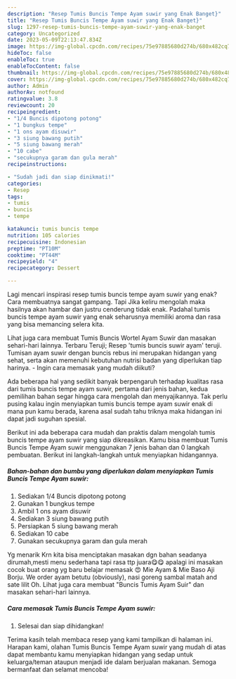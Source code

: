 ```yaml
---
description: "Resep Tumis Buncis Tempe Ayam suwir yang Enak Banget}"
title: "Resep Tumis Buncis Tempe Ayam suwir yang Enak Banget}"
slug: 1297-resep-tumis-buncis-tempe-ayam-suwir-yang-enak-banget
category: Uncategorized
date: 2023-05-09T22:13:47.834Z
image: https://img-global.cpcdn.com/recipes/75e97885680d274b/680x482cq70/tumis-buncis-tempe-ayam-suwir-foto-resep-utama.jpg
hideToc: false
enableToc: true
enableTocContent: false
thumbnail: https://img-global.cpcdn.com/recipes/75e97885680d274b/680x482cq70/tumis-buncis-tempe-ayam-suwir-foto-resep-utama.jpg
cover: https://img-global.cpcdn.com/recipes/75e97885680d274b/680x482cq70/tumis-buncis-tempe-ayam-suwir-foto-resep-utama.jpg
author: Admin
authorAv: notfound
ratingvalue: 3.8
reviewcount: 20
recipeingredient:
- "1/4 Buncis dipotong potong"
- "1 bungkus tempe"
- "1 ons ayam disuwir"
- "3 siung bawang putih"
- "5 siung bawang merah"
- "10 cabe"
- "secukupnya garam dan gula merah"
recipeinstructions:

- "Sudah jadi dan siap dinikmati!"
categories:
- Resep
tags:
- tumis
- buncis
- tempe

katakunci: tumis buncis tempe 
nutrition: 105 calories
recipecuisine: Indonesian
preptime: "PT10M"
cooktime: "PT44M"
recipeyield: "4"
recipecategory: Dessert

---
```



Lagi mencari inspirasi resep tumis buncis tempe ayam suwir yang enak? Cara membuatnya sangat gampang. Tapi Jika keliru mengolah maka hasilnya akan hambar dan justru cenderung tidak enak. Padahal tumis buncis tempe ayam suwir yang enak seharusnya memiliki aroma dan rasa yang bisa memancing selera kita.


Lihat juga cara membuat Tumis Buncis Wortel Ayam Suwir dan masakan sehari-hari lainnya. Terbaru Teruji; Resep &#39;tumis buncis suwir ayam&#39; teruji. Tumisan ayam suwir dengan buncis rebus ini merupakan hidangan yang sehat, serta akan memenuhi kebutuhan nutrisi badan yang diperlukan tiap harinya. - Ingin cara memasak yang mudah diikuti?

Ada beberapa hal yang sedikit banyak berpengaruh terhadap kualitas rasa dari tumis buncis tempe ayam suwir, pertama dari jenis bahan, kedua pemilihan bahan segar hingga cara mengolah dan menyajikannya. Tak perlu pusing kalau ingin menyiapkan tumis buncis tempe ayam suwir enak di mana pun kamu berada, karena asal sudah tahu triknya maka hidangan ini dapat jadi suguhan spesial.


Berikut ini ada beberapa cara mudah dan praktis dalam mengolah tumis buncis tempe ayam suwir yang siap dikreasikan. Kamu bisa membuat Tumis Buncis Tempe Ayam suwir menggunakan 7 jenis bahan dan 0 langkah pembuatan. Berikut ini langkah-langkah untuk menyiapkan hidangannya.

<!--inarticleads1-->

##### Bahan-bahan dan bumbu yang diperlukan dalam menyiapkan Tumis Buncis Tempe Ayam suwir:

1. Sediakan 1/4 Buncis dipotong potong
1. Gunakan 1 bungkus tempe
1. Ambil 1 ons ayam disuwir
1. Sediakan 3 siung bawang putih
1. Persiapkan 5 siung bawang merah
1. Sediakan 10 cabe
1. Gunakan secukupnya garam dan gula merah


Yg menarik Krn kita bisa menciptakan masakan dgn bahan seadanya dirumah,mesti menu sederhana tapi rasa ttp juara😋😋 apalagi ini masakan cocok buat orang yg baru belajar memasak 😍 Mie Ayam &amp; Mie Baso Aji Borju. We order ayam betutu (obviously), nasi goreng sambal matah and sate lilit Oh. Lihat juga cara membuat &#34;Buncis Tumis Ayam Suir&#34; dan masakan sehari-hari lainnya. 

<!--inarticleads2-->

##### Cara memasak Tumis Buncis Tempe Ayam suwir:


1. Selesai dan siap dihidangkan!



Terima kasih telah membaca resep yang kami tampilkan di halaman ini. Harapan kami, olahan Tumis Buncis Tempe Ayam suwir yang mudah di atas dapat membantu kamu menyiapkan hidangan yang sedap untuk keluarga/teman ataupun menjadi ide dalam berjualan makanan. Semoga bermanfaat dan selamat mencoba!
